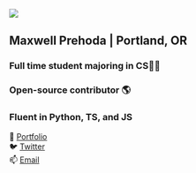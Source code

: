 ![](https://i.imgur.com/4M7IWwP.gif)
## Maxwell Prehoda | Portland, OR
### Full time student majoring in CS👨‍🎓
### Open-source contributor 🌎
### Fluent in Python, TS, and JS
🤹 [Portfolio](https://maxprehoda.info) <br>
🐦 [Twitter](https://twitter.com/lunarisachef) <br>
📫 [Email](mailto:maxprehoda@gmail.com) <br>

<!--
**MaxPrehoda/MaxPrehoda** is a ✨ _special_ ✨ repository because its `README.md` (this file) appears on your GitHub profile.

